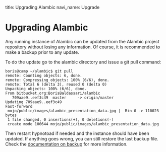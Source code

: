 title: Upgrading Alambic
navi_name: Upgrade


# Upgrading Alambic

Any running instance of Alambic can be updated from the Alambic project repository without losing any information. Of course, it is recommended to make a backup prior to any update.

To do the update go to the alambic directory and issue a git pull command:

    boris@camp ~/alambic$ git pull
    remote: Counting objects: 6, done.
    remote: Compressing objects: 100% (6/6), done.
    remote: Total 6 (delta 3), reused 0 (delta 0)
    Unpacking objects: 100% (6/6), done.
    From bitbucket.org:BorisBaldassari/alambic
       709aae9..eef3c49  master     -> origin/master
    Updating 709aae9..eef3c49
    Fast-forward
     mojo/public/images/alambic_presentation_data.jpg |  Bin 0 -> 110023 bytes
     1 file changed, 0 insertions(+), 0 deletions(-)
     create mode 100644 mojo/public/images/alambic_presentation_data.jpg

Then restart hypnotoad if needed and the instance should have been updated. If anything goes wrong, you can still restore the last backup file. Check the [documentation on backup](Backups) for more information.
